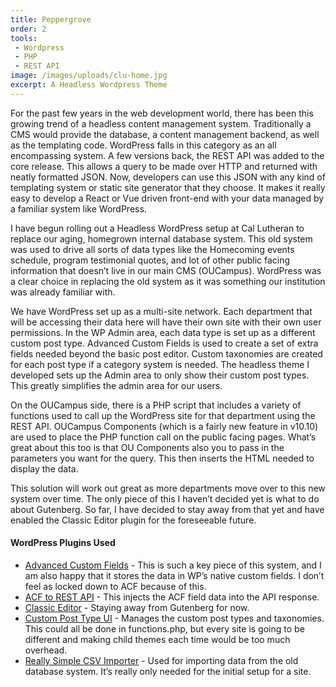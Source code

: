 ```yaml
---
title: Peppergrove
order: 2
tools:
 - Wordpress
 - PHP
 - REST API
image: /images/uploads/clu-home.jpg
excerpt: A Headless Wordpress Theme
---
```

For the past few years in the web development world, there has been this growing trend of a headless content management system. Traditionally a CMS would provide the database, a content management backend, as well as the templating code. WordPress falls in this category as an all encompassing system. A few versions back, the REST API was added to the core release. This allows a query to be made over HTTP and returned with neatly formatted JSON. Now, developers can use this JSON with any kind of templating system or static site generator that they choose. It makes it really easy to develop a React or Vue driven front-end with your data managed by a familiar system like WordPress.

I have begun rolling out a Headless WordPress setup at Cal Lutheran to replace our aging, homegrown internal database system. This old system was used to drive all sorts of data types like the Homecoming events schedule, program testimonial quotes, and lot of other public facing information that doesn’t live in our main CMS (OUCampus). WordPress was a clear choice in replacing the old system as it was something our institution was already familiar with.

We have WordPress set up as a multi-site network. Each department that will be accessing their data here will have their own site with their own user permissions. In the WP Admin area, each data type is set up as a different custom post type. Advanced Custom Fields is used to create a set of extra fields needed beyond the basic post editor. Custom taxonomies are created for each post type if a category system is needed. The headless theme I developed sets up the Admin area to only show their custom post types. This greatly simplifies the admin area for our users.

On the OUCampus side, there is a PHP script that includes a variety of functions used to call up the WordPress site for that department using the REST API. OUCampus Components (which is a fairly new feature in v10.10) are used to place the PHP function call on the public facing pages. What’s great about this too is that OU Components also you to pass in the parameters you want for the query. This then inserts the HTML needed to display the data.

This solution will work out great as more departments move over to this new system over time. The only piece of this I haven’t decided yet is what to do about Gutenberg. So far, I have decided to stay away from that yet and have enabled the Classic Editor plugin for the foreseeable future.

<h4>WordPress Plugins Used</h4>

<ul><li><a href="https://www.advancedcustomfields.com/">Advanced Custom Fields</a> - This is such a key piece of this system, and I am also happy that it stores the data in WP’s native custom fields. I don’t feel as locked down to ACF because of this.</li><li><a href="http://github.com/airesvsg/acf-to-rest-api">ACF to REST API</a> - This injects the ACF field data into the API response.</li><li><a href="https://wordpress.org/plugins/classic-editor/">Classic Editor</a> - Staying away from Gutenberg for now.</li><li><a href="https://github.com/WebDevStudios/custom-post-type-ui/">Custom Post Type UI</a> - Manages the custom post types and taxonomies. This could all be done in functions.php, but every site is going to be different and making child themes each time would be too much overhead.</li><li><a href="http://wordpress.org/plugins/really-simple-csv-importer/">Really Simple CSV Importer</a> - Used for importing data from the old database system. It’s really only needed for the initial setup for a site.</li></ul>
